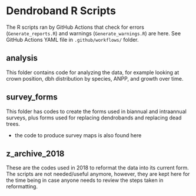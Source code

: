 # Dendroband R Scripts

The R scripts ran by GitHub Actions that check for errors (`Generate_reports.R`) and warnings (`Generate_warnings.R`) are here. See GitHub Actions YAML file in `.github/workflows/` folder.


## analysis

This folder contains code for analyzing the data, for example looking at crown position, dbh distribution by species, ANPP, and growth over time.

## survey_forms

This folder has codes to create the forms used in biannual and intraannual surveys, plus forms used for replacing dendrobands and replacing dead trees.
- the code to produce survey maps is also found here

## z_archive_2018

These are the codes used in 2018 to reformat the data into its current form. The scripts are not needed/useful anymore, however, they are kept here for the time being in case anyone needs to review the steps taken in reformatting.
